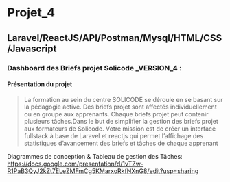 # Projet_4

## Laravel/ReactJS/API/Postman/Mysql/HTML/CSS/Javascript

### Dashboard des Briefs projet Solicode _VERSION_4 :

#### Présentation du projet

> La formation au sein du centre SOLICODE se déroule en se basant sur la pédagogie active. 
> Des briefs projet sont affectés individuellement ou en groupe aux apprenants. 
> Chaque briefs projet peut contenir plusieurs tâches.Dans le but de simplifier la gestion des briefs projet aux formateurs de Solicode. 
> Votre mission est de créer un interface fullstack à base de Laravel et reactjs qui permet l’affichage des statistiques d’avancement des briefs et tâches de chaque apprenant

Diagrammes de conception & Tableau de gestion des Tâches:
https://docs.google.com/presentation/d/1vTZw-R1PaB3QyJ2kZt7ELeZMFmCg5KMarxoRkfNXnG8/edit?usp=sharing
